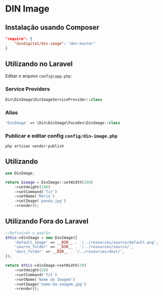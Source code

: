 # DIN Image
## Instalação usando Composer
```json
"require": {
    "dindigital/din-image": "dev-master"
}
```
## Utilizando no Laravel
Editar o arquivo ```config\app.php```:
### Service Providers
```php
Din\DinImage\DinImageServiceProvider::class
```
### Alias
```php
'DinImage' => \Din\DinImage\Facades\DinImage::class
```
### Publicar e editar config ```config/din-image.php```
```
php artisan vendor:publish
```
## Utilizando
```php
use DinImage;

return $image = DinImage::setWidth(100)
	->setHeight(100)
	->setCommand('fit')
	->setName('Mário')
	->setImage('panda.jpg')
	->render();
```

## Utilizando Fora do Laravel

```php
//Definindo o padrão
$this->dinImage = new DinImage([
    'default_image' => __DIR__ . '/../resources/source/default.png',
    'source_folder' => __DIR__ . '/../resources/source/',
    'dest_folder' => __DIR__ . '/../resources/dest/',
]);

return $this->dinImage->setWidth(30)
	->setHeight(20)
	->setCommand('fit')
	->setName('Nome da Imagem')
	->setImage('nome-da-imagem.jpg')
	->render();
```